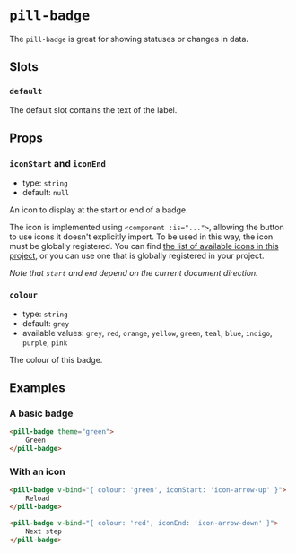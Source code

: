 # `pill-badge`

The `pill-badge` is great for showing statuses or changes in data.

## Slots

### `default`

The default slot contains the text of the label.

## Props

### `iconStart` and `iconEnd`

- type: `string`
- default: `null`

An icon to display at the start or end of a badge.

The icon is implemented using `<component :is="...">`, allowing the button to use icons it doesn't explicitly import. To be used in this way, the icon must be globally registered. You can find [the list of available icons in this project](/src/components/icon/icon.md), or you can use one that is globally registered in your project.

_Note that `start` and `end` depend on the current document direction._

### `colour`

- type: `string`
- default: `grey`
- available values: `grey`, `red`, `orange`, `yellow`, `green`, `teal`, `blue`, `indigo`, `purple`, `pink`

The colour of this badge.

## Examples

### A basic badge

```html
<pill-badge theme="green">
	Green
</pill-badge>
```

### With an icon

```html
<pill-badge v-bind="{ colour: 'green', iconStart: 'icon-arrow-up' }">
	Reload
</pill-badge>

<pill-badge v-bind="{ colour: 'red', iconEnd: 'icon-arrow-down' }">
	Next step
</pill-badge>
```
